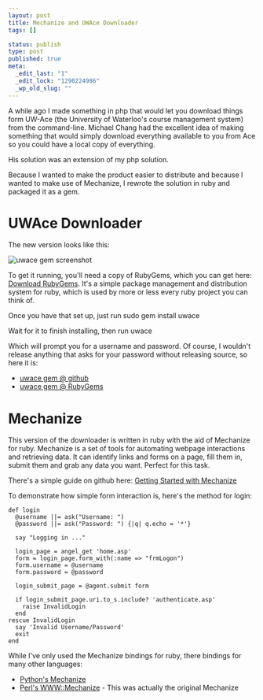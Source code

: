 ```yaml
--- 
layout: post
title: Mechanize and UWAce Downloader
tags: []

status: publish
type: post
published: true
meta: 
  _edit_last: "1"
  _edit_lock: "1290224986"
  _wp_old_slug: ""
---
```

A while ago I made something in php that would let you download things form UW-Ace (the University of Waterloo's course management system) from the command-line. Michael Chang had the excellent idea of making something that would simply download everything available to you from Ace so you could have a local copy of everything.

His solution was an extension of my php solution.

Because I wanted to make the product easier to distribute and because I wanted to make use of Mechanize, I rewrote the solution in ruby and packaged it as a gem.

UWAce Downloader
============
The new version looks like this:

![uwace gem screenshot](http://phleet.github.com/images/uwacegem.png)

To get it running, you'll need a copy of RubyGems, which you can get here: [Download RubyGems][]. It's a simple package management and distribution system for ruby, which is used by more or less every ruby project you can think of.

Once you have that set up, just run
    sudo gem install uwace

Wait for it to finish installing, then run
   uwace

Which will prompt you for a username and password.
Of course, I wouldn't release anything that asks for your password without releasing source, so here it is:

* [uwace gem @ github][]
* [uwace gem @ RubyGems][]

[uwace gem @ github]: https://github.com/phleet/UWAngel-CLI
[uwace gem @ RubyGems]: https://rubygems.org/gems/uwace
[Download RubyGems]: http://rubygems.org/pages/download

Mechanize
=======

This version of the downloader is written in ruby with the aid of Mechanize for ruby. 
Mechanize is a set of tools for automating webpage interactions and retrieving data. It can identify links and forms on a page, fill them in, submit them and grab any data you want. Perfect for this task.

There's a simple guide on github here: [Getting Started with Mechanize][]

To demonstrate how simple form interaction is, here's the method for login:

    def login
      @username ||= ask("Username: ")
      @password ||= ask("Password: ") {|q| q.echo = '*'}

      say "Logging in ..."

      login_page = angel_get 'home.asp'
      form = login_page.form_with(:name => "frmLogon")
      form.username = @username
      form.password = @password

      login_submit_page = @agent.submit form

      if login_submit_page.uri.to_s.include? 'authenticate.asp'
        raise InvalidLogin
      end
    rescue InvalidLogin
      say 'Invalid Username/Password'
      exit
    end

While I've only used the Mechanize bindings for ruby, there bindings for many other languages:

* [Python's Mechanize](http://wwwsearch.sourceforge.net/mechanize/)
* [Perl's WWW::Mechanize](http://search.cpan.org/dist/WWW-Mechanize/lib/WWW/Mechanize/Cookbook.pod) - This was actually the original Mechanize

[Getting Started with Mechanize]: https://github.com/tenderlove/mechanize/blob/master/GUIDE.rdoc
